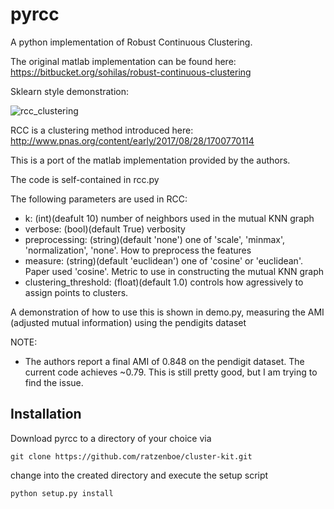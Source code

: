 # pyrcc
A python implementation of Robust Continuous Clustering.

The original matlab implementation can be found here: https://bitbucket.org/sohilas/robust-continuous-clustering

Sklearn style demonstration:

![rcc_clustering](fig1.png?raw=true)

RCC is a clustering method introduced here: http://www.pnas.org/content/early/2017/08/28/1700770114


This is a port of the matlab implementation provided by the authors.

The code is self-contained in rcc.py

The following parameters are used in RCC:
- k: (int)(deafult 10) number of neighbors used in the mutual KNN graph
- verbose: (bool)(default True) verbosity 
- preprocessing: (string)(default 'none') one of 'scale', 'minmax', 'normalization', 'none'. How to preprocess the features
- measure: (string)(default 'euclidean') one of 'cosine' or 'euclidean'. Paper used 'cosine'. Metric to use in constructing the mutual KNN graph
- clustering_threshold: (float)(default 1.0) controls how agressively to assign points to clusters.

A demonstration of how to use this is shown in demo.py, measuring the AMI (adjusted mutual information) using the pendigits dataset

NOTE:
- The authors report a final AMI of 0.848 on the pendigit dataset. The current code achieves ~0.79. This is still pretty good, but I am trying to find the issue.

## Installation
Download pyrcc to a directory of your choice via
```
git clone https://github.com/ratzenboe/cluster-kit.git
```
change into the created directory and execute the setup script
```
python setup.py install
```
